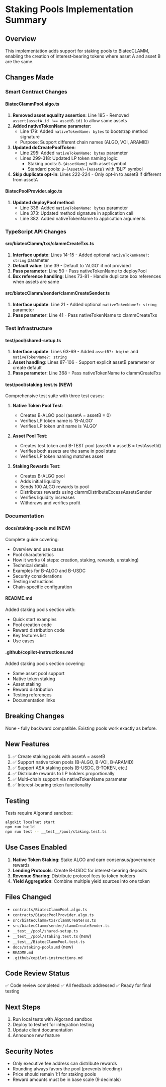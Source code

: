# Staking Pools Implementation Summary

## Overview
This implementation adds support for staking pools to BiatecCLAMM, enabling the creation of interest-bearing tokens where asset A and asset B are the same.

## Changes Made

### Smart Contract Changes

#### BiatecClammPool.algo.ts
1. **Removed asset equality assertion**: Line 185 - Removed `assert(assetA.id !== assetB.id)` to allow same assets
2. **Added nativeTokenName parameter**: 
   - Line 179: Added `nativeTokenName: bytes` to bootstrap method signature
   - Purpose: Support different chain names (ALGO, VOI, ARAMID)
3. **Updated doCreatePoolToken**:
   - Line 295: Added `nativeTokenName: bytes` parameter
   - Lines 299-318: Updated LP token naming logic:
     - Staking pools: `B-{AssetName}` with asset symbol
     - Standard pools: `B-{AssetA}-{AssetB}` with 'BLP' symbol
4. **Skip duplicate opt-in**: Lines 222-224 - Only opt-in to assetB if different from assetA

#### BiatecPoolProvider.algo.ts
1. **Updated deployPool method**:
   - Line 336: Added `nativeTokenName: bytes` parameter
   - Line 373: Updated method signature in application call
   - Line 382: Added nativeTokenName to application arguments

### TypeScript API Changes

#### src/biatecClamm/txs/clammCreateTxs.ts
1. **Interface update**: Lines 14-15 - Added optional `nativeTokenName?: string` parameter
2. **Default value**: Line 39 - Default to 'ALGO' if not provided
3. **Pass parameter**: Line 50 - Pass nativeTokenName to deployPool
4. **Box reference handling**: Lines 73-81 - Handle duplicate box references when assets are same

#### src/biatecClamm/sender/clammCreateSender.ts
1. **Interface update**: Line 21 - Added optional `nativeTokenName?: string` parameter
2. **Pass parameter**: Line 41 - Pass nativeTokenName to clammCreateTxs

### Test Infrastructure

#### __test__/pool/shared-setup.ts
1. **Interface update**: Lines 63-69 - Added `assetB?: bigint` and `nativeTokenName?: string`
2. **Asset handling**: Lines 87-106 - Support explicit assetB parameter or create default
3. **Pass parameter**: Line 368 - Pass nativeTokenName to clammCreateTxs

#### __test__/pool/staking.test.ts (NEW)
Comprehensive test suite with three test cases:

1. **Native Token Pool Test**:
   - Creates B-ALGO pool (assetA = assetB = 0)
   - Verifies LP token name is 'B-ALGO'
   - Verifies LP token unit name is 'ALGO'

2. **Asset Pool Test**:
   - Creates test token and B-TEST pool (assetA = assetB = testAssetId)
   - Verifies both assets are the same in pool state
   - Verifies LP token naming matches asset

3. **Staking Rewards Test**:
   - Creates B-ALGO pool
   - Adds initial liquidity
   - Sends 100 ALGO rewards to pool
   - Distributes rewards using clammDistributeExcessAssetsSender
   - Verifies liquidity increases
   - Withdraws and verifies profit

### Documentation

#### docs/staking-pools.md (NEW)
Complete guide covering:
- Overview and use cases
- Pool characteristics
- How it works (4 steps: creation, staking, rewards, unstaking)
- Technical details
- Examples for B-ALGO and B-USDC
- Security considerations
- Testing instructions
- Chain-specific configuration

#### README.md
Added staking pools section with:
- Quick start examples
- Pool creation code
- Reward distribution code
- Key features list
- Use cases

#### .github/copilot-instructions.md
Added staking pools section covering:
- Same asset pool support
- Native token staking
- Asset staking
- Reward distribution
- Testing references
- Documentation links

## Breaking Changes
None - fully backward compatible. Existing pools work exactly as before.

## New Features
1. ✅ Create staking pools with assetA = assetB
2. ✅ Support native token pools (B-ALGO, B-VOI, B-ARAMID)
3. ✅ Support ASA staking pools (B-USDC, B-TOKEN, etc.)
4. ✅ Distribute rewards to LP holders proportionally
5. ✅ Multi-chain support via nativeTokenName parameter
6. ✅ Interest-bearing token functionality

## Testing
Tests require Algorand sandbox:
```bash
algokit localnet start
npm run build
npm run test -- __test__/pool/staking.test.ts
```

## Use Cases Enabled
1. **Native Token Staking**: Stake ALGO and earn consensus/governance rewards
2. **Lending Protocols**: Create B-USDC for interest-bearing deposits
3. **Revenue Sharing**: Distribute protocol fees to token holders
4. **Yield Aggregation**: Combine multiple yield sources into one token

## Files Changed
- `contracts/BiatecClammPool.algo.ts`
- `contracts/BiatecPoolProvider.algo.ts`
- `src/biatecClamm/txs/clammCreateTxs.ts`
- `src/biatecClamm/sender/clammCreateSender.ts`
- `__test__/pool/shared-setup.ts`
- `__test__/pool/staking.test.ts` (new)
- `__test__/BiatecClammPool.test.ts`
- `docs/staking-pools.md` (new)
- `README.md`
- `.github/copilot-instructions.md`

## Code Review Status
✅ Code review completed
✅ All feedback addressed
✅ Ready for final testing

## Next Steps
1. Run local tests with Algorand sandbox
2. Deploy to testnet for integration testing
3. Update client documentation
4. Announce new feature

## Security Notes
- Only executive fee address can distribute rewards
- Rounding always favors the pool (prevents bleeding)
- Price should remain 1:1 for staking pools
- Reward amounts must be in base scale (9 decimals)

